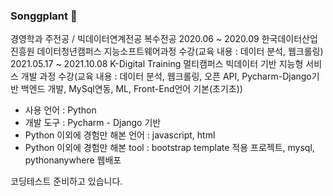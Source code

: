 ### Songgplant 👋
경영학과 주전공 / 빅데이터연계전공 복수전공
2020.06 ~ 2020.09 한국데이터산업진흥원 데이터청년캠퍼스 지능소프트웨어과정 수강(교육 내용 : 데이터 분석, 웹크롤링)
2021.05.17 ~ 2021.10.08 K-Digital Training 멀티캠퍼스 빅데이터 기반 지능형 서비스 개발 과정 수강(교육 내용 : 데이터 분석, 웹크롤링, 오픈 API, Pycharm-Django기반 백엔드 개발, MySql연동, ML, Front-End언어 기본(초기초))

- 사용 언어 : Python
- 개발 도구 : Pycharm - Django 기반
- Python 이외에 경험만 해본 언어 : javascript, html
- Python 이외에 경험만 해본 tool : bootstrap template 적용 프로젝트, mysql, pythonanywhere 웹배포

코딩테스트 준비하고 있습니다.

<!--
**Songgplant/Songgplant** is a ✨ _special_ ✨ repository because its `README.md` (this file) appears on your GitHub profile.

Here are some ideas to get you started:

- 🔭 I’m currently working on ...
- 🌱 I’m currently learning ...
- 👯 I’m looking to collaborate on ...
- 🤔 I’m looking for help with ...
- 💬 Ask me about ...
- 📫 How to reach me: ...
- 😄 Pronouns: ...
- ⚡ Fun fact: ...
-->
